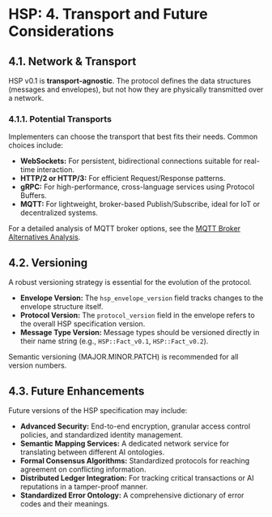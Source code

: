# HSP: 4. Transport and Future Considerations

## 4.1. Network & Transport

HSP v0.1 is **transport-agnostic**. The protocol defines the data structures
(messages and envelopes), but not how they are physically transmitted over a
network.

### 4.1.1. Potential Transports

Implementers can choose the transport that best fits their needs. Common choices
include:

- **WebSockets:** For persistent, bidirectional connections suitable for
  real-time interaction.
- **HTTP/2 or HTTP/3:** For efficient Request/Response patterns.
- **gRPC:** For high-performance, cross-language services using Protocol
  Buffers.
- **MQTT:** For lightweight, broker-based Publish/Subscribe, ideal for IoT or
  decentralized systems.

For a detailed analysis of MQTT broker options, see the
[MQTT Broker Alternatives Analysis](../message-transport.md).

## 4.2. Versioning

A robust versioning strategy is essential for the evolution of the protocol.

- **Envelope Version:** The `hsp_envelope_version` field tracks changes to the
  envelope structure itself.
- **Protocol Version:** The `protocol_version` field in the envelope refers to
  the overall HSP specification version.
- **Message Type Version:** Message types should be versioned directly in their
  name string (e.g., `HSP::Fact_v0.1`, `HSP::Fact_v0.2`).

Semantic versioning (MAJOR.MINOR.PATCH) is recommended for all version numbers.

## 4.3. Future Enhancements

Future versions of the HSP specification may include:

- **Advanced Security:** End-to-end encryption, granular access control
  policies, and standardized identity management.
- **Semantic Mapping Services:** A dedicated network service for translating
  between different AI ontologies.
- **Formal Consensus Algorithms:** Standardized protocols for reaching agreement
  on conflicting information.
- **Distributed Ledger Integration:** For tracking critical transactions or AI
  reputations in a tamper-proof manner.
- **Standardized Error Ontology:** A comprehensive dictionary of error codes and
  their meanings.
